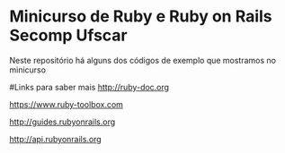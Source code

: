 # Minicurso de Ruby e Ruby on Rails Secomp Ufscar
Neste repositório há alguns dos códigos de exemplo que mostramos no minicurso

#Links para saber mais
http://ruby-doc.org

https://www.ruby-toolbox.com

http://guides.rubyonrails.org

http://api.rubyonrails.org

